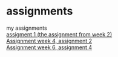 # assignments
my assignments
<br>
[assigment 1 (the assignment from week 2)](https://github.com/InMyLife/assignments/blob/master/Assignment_week_2.ipynb)
<br>[Assignment week 4, assignment 2](https://github.com/InMyLife/assignments/blob/master/Assignment_week_4.ipynb)
<br>[Assignment week 6, assignment 4](https://github.com/InMyLife/assignments/blob/master/assignment4.ipynb)
